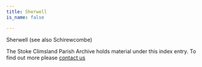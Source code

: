 ```yaml
---
title: Sherwell
is_name: false

---
```


Sherwell (see also Schirewcombe)


The Stoke Climsland Parish Archive holds material under this index entry. To find out more please [contact us](/contact/)
